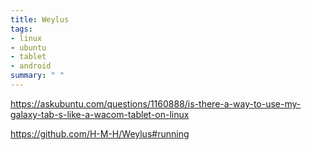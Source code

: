 ```yaml
---
title: Weylus
tags:
- linux
- ubuntu
- tablet
- android
summary: " "
---
```


https://askubuntu.com/questions/1160888/is-there-a-way-to-use-my-galaxy-tab-s-like-a-wacom-tablet-on-linux

https://github.com/H-M-H/Weylus#running